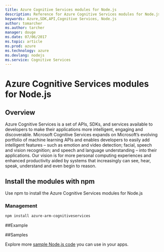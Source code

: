 ```yaml
---
title: Azure Cognitive Services modules for Node.js
description: Reference for Azure Cognitive Services modules for Node.js
keywords: Azure,SDK,API,Cognitive Services, Node.js
author: tomarcher
ms.author: tarcher
manager: douge
ms.date: 07/06/2017
ms.topic: article
ms.prod: azure
ms.technology: azure
ms.devlang: nodejs
ms.service: Cognitive Services
---
```


# Azure Cognitive Services modules for Node.js

## Overview
Azure Cognitive Services is a set of APIs, SDKs, and services available to developers to make their applications more intelligent, engaging and discoverable. Microsoft Cognitive Services expands on Microsoft’s evolving portfolio of machine learning APIs and enables developers to easily add intelligent features – such as emotion and video detection; facial, speech and vision recognition; and speech and language understanding – into their applications. Our vision is for more personal computing experiences and enhanced productivity aided by systems that increasingly can see, hear, speak, understand and even begin to reason.

## Install the modules with npm

Use npm to install the Azure Cognitive Services modules for Node.js

### Management
```bash
npm install azure-arm-cognitiveservices
```

##Example

##Samples

Explore more [sample Node.js code](https://azure.microsoft.com/resources/samples/?platform=nodejs) you can use in your apps.